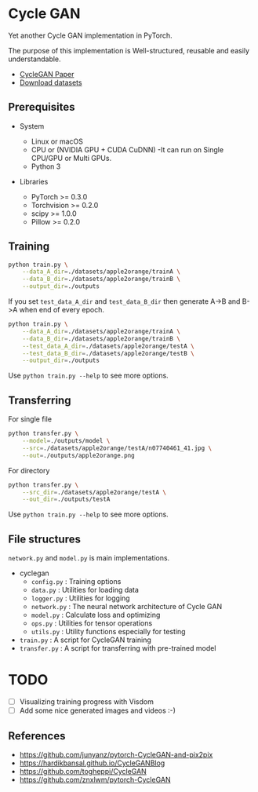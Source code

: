 # Cycle GAN

Yet another Cycle GAN implementation in PyTorch.

The purpose of this implementation is Well-structured, reusable and easily understandable.

- [CycleGAN Paper](https://arxiv.org/pdf/1703.10593.pdf)
- [Download datasets](https://people.eecs.berkeley.edu/~taesung_park/CycleGAN/datasets/)

## Prerequisites

- System
    - Linux or macOS
    - CPU or (NVIDIA GPU + CUDA CuDNN)
        -It can run on Single CPU/GPU or Multi GPUs.
    - Python 3

- Libraries
    - PyTorch >= 0.3.0
    - Torchvision >= 0.2.0
    - scipy >= 1.0.0
    - Pillow >= 0.2.0

## Training

```bash
python train.py \
    --data_A_dir=./datasets/apple2orange/trainA \
    --data_B_dir=./datasets/apple2orange/trainB \
    --output_dir=./outputs
```

If you set `test_data_A_dir` and `test_data_B_dir` then generate A->B and B->A when end of every epoch.

```bash
python train.py \
    --data_A_dir=./datasets/apple2orange/trainA \
    --data_B_dir=./datasets/apple2orange/trainB \
    --test_data_A_dir=./datasets/apple2orange/testA \
    --test_data_B_dir=./datasets/apple2orange/testB \
    --output_dir=./outputs
```

Use `python train.py --help` to see more options.

## Transferring

For single file

```bash
python transfer.py \
    --model=./outputs/model \
    --src=./datasets/apple2orange/testA/n07740461_41.jpg \
    --out=./outputs/apple2orange.png
```

For directory

```bash
python transfer.py \
    --src_dir=./datasets/apple2orange/testA \
    --out_dir=./outputs/testA
```

Use `python train.py --help` to see more options.

## File structures

`network.py` and `model.py` is main implementations.

- cyclegan
    - `config.py` : Training options
    - `data.py` : Utilities for loading data
    - `logger.py` : Utilities for logging
    - `network.py` : The neural network architecture of Cycle GAN
    - `model.py` : Calculate loss and optimizing
    - `ops.py` : Utilities for tensor operations
    - `utils.py` : Utility functions especially for testing
- `train.py` : A script for CycleGAN training
- `transfer.py` : A script for transferring with pre-trained model

# TODO

- [ ] Visualizing training progress with Visdom
- [ ] Add some nice generated images and videos :-)

## References

- https://github.com/junyanz/pytorch-CycleGAN-and-pix2pix
- https://hardikbansal.github.io/CycleGANBlog
- https://github.com/togheppi/CycleGAN
- https://github.com/znxlwm/pytorch-CycleGAN
